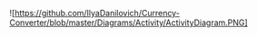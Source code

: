 ![https://github.com/IlyaDanilovich/Currency-Converter/blob/master/Diagrams/Activity/ActivityDiagram.PNG]
